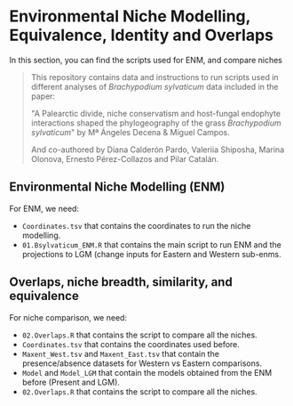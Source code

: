 # Environmental Niche Modelling, Equivalence, Identity and Overlaps

In this section, you can find the scripts used for ENM, and compare niches

> This repository contains data and instructions to run scripts used in different analyses of *Brachypodium sylvaticum* data included in the paper:
>
> "A Palearctic divide, niche conservatism and host-fungal endophyte interactions shaped the phylogeography of the grass *Brachypodium sylvaticum*" by Mª Ángeles Decena & Miguel Campos.
>
> And co-authored by Diana Calderón Pardo, Valeriia Shiposha, Marina Olonova, Ernesto Pérez-Collazos and Pilar Catalán. 

## Environmental Niche Modelling (ENM)
For ENM, we need:
- `Coordinates.tsv` that contains the coordinates to run the niche modelling.
- `01.Bsylvaticum_ENM.R` that contains the main script to run ENM and the projections to LGM (change inputs for Eastern and Western sub-enms.

## Overlaps, niche breadth, similarity, and equivalence
For niche comparison, we need: 
- `02.Overlaps.R` that contains the script to compare all the niches.
- `Coordinates.tsv` that contains the coordinates used before.
- `Maxent_West.tsv` and `Maxent_East.tsv` that contain the presence/absence datasets for Western vs Eastern comparisons.
- `Model` and `Model_LGM` that contain the models obtained from the ENM before (Present and LGM).
- `02.Overlaps.R` that contains the script to compare all the niches.


